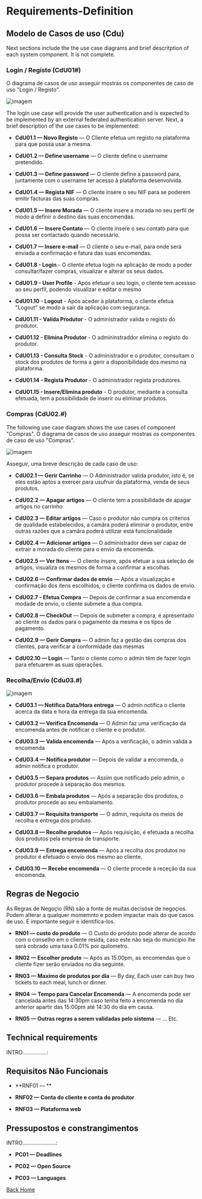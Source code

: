 # Requirements-Definition

## Modelo de Casos de uso (Cdu)
Next sections include the the use case diagrams and brief descritption of each system component. It is not complete. 

### Login / Registo (CdU01#)
O diagrama de casos de uso asseguir mostras os componentes de caso de uso "Login / Registo".

![imagem](Images/UC_Login-Registo.JPG)

The login use case will provide the user authentication and is expected to be implemented by an external federated authentication server. Next, a brief description of the use cases to be implemented:

* **CdU01.1 — Novo Registo** — O Cliente efetua um registo na plataforma para que possa usar a mesma.

* **CdU01.2 — Define username** — O cliente define o username pretendido.

* **CdU01.3 — Define password** — O cliente define a password para, juntamente com o username ter acesso à plataforma desenvolvida.

* **CdU01.4 — Regista NIF** — O cliente insere o seu NIF para se poderem emitir facturas das suas compras.

* **CdU01.5 — Insere Morada** — O cliente insere a morada no seu perfil de modo a definir o destino das suas encomendas.

* **CdU01.6 — Insere Contato** — O cliente insere o seu contato para que possa ser contactado quando necessário.

* **CdU01.7 — Insere e-mail** — O cliente o seu e-mail, para onde será enviada a confirmação e fatura das suas encomendas.

* **CdU01.8 - Login** - O cliente efetua login na aplicação de modo a poder consultar/fazer compras, visualizar e alterar os seus dados.

* **CdU01.9 - User Profile** -  Após efetuar o seu login, o cliente tem acessso ao seu perfil, podendo visualizar e editar o mesmo

* **CdU01.10 - Logout** - Após aceder à plataforma, o cliente efetua "Logout" se modo a sair da aplicação com segurança.

* **CdU01.11 - Valida Produtor** - O administrador valida o registo do produtor.

* **CdU01.12 - Elimina Produtor** - O admininstraddor elimina o registo do produtor.

* **CdU01.13 - Consulta Stock** - O administrador e o produtor, consultam o stock dos produtos de forma a gerir a disponibilidade dos mesmo na plataforma.

* **CdU01.14 - Regista Produtor** - O administrador regista produtores.

* **CdU01.15 - Insere/Elimina produto** - O produtor, mediante a consulta efetuada, tem a possibilidade de inserir ou eliminar produtos.



### Compras (CdU02.#)
The following use case diagram shows the use cases of component "Compras".
O diagrama de casos de uso asseguir mostras os componentes de caso de uso "Compras".

![imagem](Images/UC_Compras.JPG)

Asseguir, uma breve descrição de cada caso de uso:

* **CdU02.1 — Gerir Carrinho** —  O Administrador valida produtor, isto é, se eles estão aptos a exercer para usufruir da plataforma, venda de seus produtos.

* **CdU02.2 — Apagar artigos** — O cliente tem a possibilidade de apagar artigos no carrinho

* **CdU02.3 — Editar artigos** — Caso o produtor não cumpra os criterios de qualidade estabelecidos, a camâra poderá eliminar o produtor, entre outras razões que a camâra poderá utilizar está funcionalidade

* **CdU02.4 — Adicionar artigos** — O administrador deve ser capaz de extrair a morada do cliente para o envio da encomenda.

* **CdU02.5 — Ver Itens** — O cliente insere, após efetuar a sua seleção de artigos, visualiza os mesmos de forma a confirmar a escolhas.

* **CdU02.6 — Confirmar dados de envio** — Após a visualização e confirmação dos itens escolhidos, o cliente confirma os dados de envio.

* **CdU02.7 - Efetua Compra** — Depois de confirmar a sua encomenda e modade de envio, o cliente submete a dua compra.

* **CdU02.8 — CheckOut** — Depois de submeter a compra, é apresentado ao cliente os dados para o pagamento da mesma e os tipos de pagamento.

* **CdU02.9 — Gerir Compra** — O admin faz a gestão das compras dos clientes, para verificar a conformidade das mesmas

* **CdU02.10 — Login** — Tanto o cliente como o admin têm de fazer login para efetuarem as suas operações.




### Recolha/Envio (Cdu03.#)

![imagem](Images/UC_Recolha_Envio.JPG)

* **CdU03.1 — Notifica Data/Hora entrega** —  O admin notifica o cliente acerca da data e hora da entrega da sua encomenda.

* **CdU03.2 — Verifica Encomenda** — O Admin faz uma verificação da encomenda antes de notificar o cliente e o produtor.

* **CdU03.3 — Valida encomenda** —  Após a verificação, o admin valida a encomenda 

* **CdU03.4 — Notifica produtor** — Depois de validar a encomenda, o admin notifica o produtor.

* **CdU03.5 — Separa produtos** — Assim que notificado pelo admin, o produtor procede à separação dos mesmos.

* **CdU03.6 — Embala produtos** — Após a separação dos produtos, o produtor procede ao seu embalamento.

* **CdU03.7 — Requisita transporte** — O admin, requisita os meios de recolha e entrega dos produto.

* **CdU03.8 — Recolhe produtos** — Após requisição, é efetuada a recolha dos produtos pela empresa de transporte.

* **CdU03.9 — Entrega encomenda** — Após a recolha dos produtos no produtor é efetuado o envio dos mesmo ao cliente.

* **CdU03.10 — Recebe encomenda** — O cliente procede à receção da sua encomenda.



## Regras de Negocio
As Regras de Negoçio (RN) são a fonte de muitas decisõse de negoçios. Podem alterar a qualquer momemnto e podem impactar mais do que casos de uso. É importante seguir e identifica-los.
* **RN01 — custo do produto** — O Custo do produto pode alterar de acordo com o conselho em o cliente resida, caso este não seja do municipio lhe será cobrado uma taxa 0.01% por quilometro.

* **RN02 — Escolher produto** — Após as 15.00pm, as encomendas que o cliente fizer serão enviados no dia seguinte.

* **RN03 — Maximo de produtos por dia** — By day, Each user can buy two tickets to each meal, lunch or dinner.

* **RN04 — Tempo para Cancelar Encomenda** — A encomenda pode ser cancelada antes das 14:30pm caso tenha feito a encomenda no dia anterior apartir das 15:00pm até 14:30 do dia em causa.

* **RN05 — Outras regras a serem validadas pelo sistema** — ...
Etc.


## Technical requirements
INTRO................:

## Requisitos Não Funcionais

* **RNF01 — ** 

* **RNF02 — Conta do cliente e conta do produtor**

* **RNF03 — Plataforma web** 

## Pressupostos e constrangimentos

INTRO......................:

* **PC01 — Deadlines**

* **PC02 — Open Source** 

* **PC03 — Languages** 

[Back Home](Home)